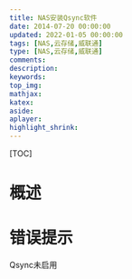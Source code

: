 ```yaml
---
title: NAS安装Qsync软件
date: 2014-07-20 00:00:00
updated: 2022-01-05 00:00:00
tags: [NAS,云存储,威联通]
type: [NAS,云存储,威联通]
comments: 
description:
keywords: 
top_img:
mathjax:
katex:
aside:
aplayer:
highlight_shrink:
---
```


[TOC]

# 概述





# 错误提示

Qsync未启用